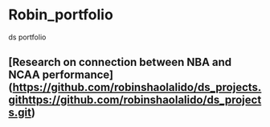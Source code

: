 # Robin_portfolio
ds portfolio

## [Research on connection between NBA and NCAA performance] (https://github.com/robinshaolalido/ds_projects.githttps://github.com/robinshaolalido/ds_projects.git)

